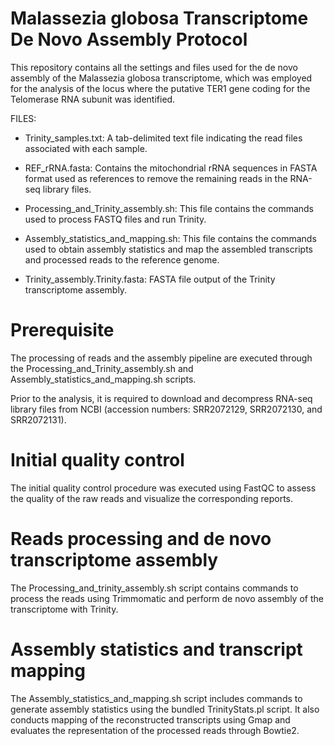 # Malassezia globosa Transcriptome De Novo Assembly Protocol

This repository contains all the settings and files used for the de novo assembly of the Malassezia globosa transcriptome, which was employed for the analysis of the locus where the putative TER1 gene coding for the Telomerase RNA subunit was identified.

FILES:

- Trinity_samples.txt: A tab-delimited text file indicating the read files associated with each sample.

- REF_rRNA.fasta: Contains the mitochondrial rRNA sequences in FASTA format used as references to remove the remaining reads in the RNA-seq library files.

- Processing_and_Trinity_assembly.sh: This file contains the commands used to process FASTQ files and run Trinity.

- Assembly_statistics_and_mapping.sh: This file contains the commands used to obtain assembly statistics and map the assembled transcripts and processed reads to the reference genome.

- Trinity_assembly.Trinity.fasta: FASTA file output of the Trinity transcriptome assembly.

# Prerequisite

The processing of reads and the assembly pipeline are executed through the Processing_and_Trinity_assembly.sh and Assembly_statistics_and_mapping.sh scripts.

Prior to the analysis, it is required to download and decompress RNA-seq library files from NCBI (accession numbers: SRR2072129, SRR2072130, and SRR2072131).

# Initial quality control

The initial quality control procedure was executed using FastQC to assess the quality of the raw reads and visualize the corresponding reports.

# Reads processing and de novo transcriptome assembly

The Processing_and_trinity_assembly.sh script contains commands to process the reads using Trimmomatic and perform de novo assembly of the transcriptome with Trinity.

# Assembly statistics and transcript mapping

The Assembly_statistics_and_mapping.sh script includes commands to generate assembly statistics using the bundled TrinityStats.pl script. It also conducts mapping of the reconstructed transcripts using Gmap and evaluates the representation of the processed reads through Bowtie2.
